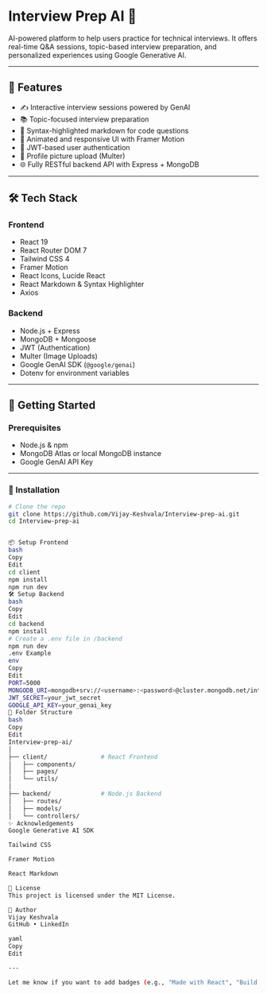 # Interview Prep AI 🎯

AI-powered platform to help users practice for technical interviews. It offers real-time Q&A sessions, topic-based interview preparation, and personalized experiences using Google Generative AI.

---

## 🧠 Features

- ✍️ Interactive interview sessions powered by GenAI  
- 📚 Topic-focused interview preparation  
- 🧩 Syntax-highlighted markdown for code questions  
- 🎥 Animated and responsive UI with Framer Motion  
- 🔐 JWT-based user authentication  
- 📁 Profile picture upload (Multer)  
- 🌐 Fully RESTful backend API with Express + MongoDB  

---

## 🛠️ Tech Stack

### Frontend
- React 19
- React Router DOM 7
- Tailwind CSS 4
- Framer Motion
- React Icons, Lucide React
- React Markdown & Syntax Highlighter
- Axios

### Backend
- Node.js + Express
- MongoDB + Mongoose
- JWT (Authentication)
- Multer (Image Uploads)
- Google GenAI SDK (`@google/genai`)
- Dotenv for environment variables

---

## 🚀 Getting Started

### Prerequisites
- Node.js & npm
- MongoDB Atlas or local MongoDB instance
- Google GenAI API Key

---

### 🔧 Installation

```bash
# Clone the repo
git clone https://github.com/Vijay-Keshvala/Interview-prep-ai.git
cd Interview-prep-ai


📦 Setup Frontend
bash
Copy
Edit
cd client
npm install
npm run dev
🛠️ Setup Backend
bash
Copy
Edit
cd backend
npm install
# Create a .env file in /backend
npm run dev
.env Example
env
Copy
Edit
PORT=5000
MONGODB_URI=mongodb+srv://<username>:<password>@cluster.mongodb.net/interviewPrep
JWT_SECRET=your_jwt_secret
GOOGLE_API_KEY=your_genai_key
📁 Folder Structure
bash
Copy
Edit
Interview-prep-ai/
│
├── client/               # React Frontend
│   ├── components/
│   ├── pages/
│   └── utils/
│
├── backend/              # Node.js Backend
│   ├── routes/
│   ├── models/
│   └── controllers/
✨ Acknowledgements
Google Generative AI SDK

Tailwind CSS

Framer Motion

React Markdown

📜 License
This project is licensed under the MIT License.

👤 Author
Vijay Keshvala
GitHub • LinkedIn

yaml
Copy
Edit

---

Let me know if you want to add badges (e.g., "Made with React", "Build Passing") or an animated project preview section at the top!